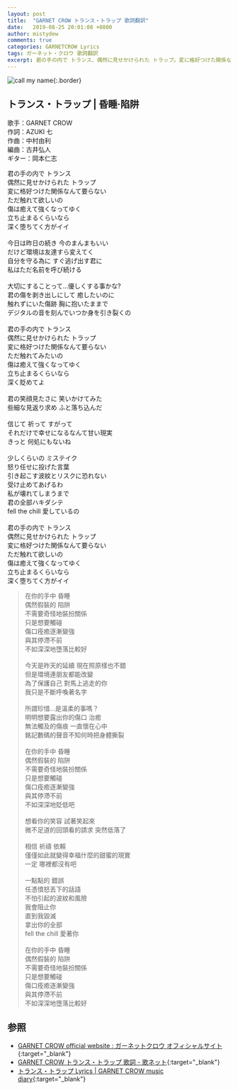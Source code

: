 ```yaml
---
layout: post
title:  "GARNET CROW トランス・トラップ 歌詞翻訳"
date:   2019-08-25 20:01:08 +0800
author: mistydew
comments: true
categories: GARNETCROW Lyrics
tags: ガーネット・クロウ 歌詞翻訳
excerpt: 君の手の内で トランス、偶然に見せかけられた トラップ。変に格好つけた関係なんて要らない、ただ触れて欲しいの。傷は癒えて強くなってゆく、立ち止まるくらいなら、深く堕ちてく方がイイ。
---
```

![call my name](https://raw.githubusercontent.com/mistydew/gc2/master/cover/single/SG08_call%20my%20name.jpg){:.border}

## トランス・トラップ | 昏睡·陷阱

歌手：GARNET CROW<br>
作詞：AZUKI 七<br>
作曲：中村由利<br>
編曲：古井弘人<br>
ギター：岡本仁志

<div class="lyric-original">
<p>
君の手の内で トランス<br>
偶然に見せかけられた トラップ<br>
変に格好つけた関係なんて要らない<br>
ただ触れて欲しいの<br>
傷は癒えて強くなってゆく<br>
立ち止まるくらいなら<br>
深く堕ちてく方がイイ<br>
<br>
今日は昨日の続き 今のまんまもいい<br>
だけど環境は友達すら変えてく<br>
自分を守る為に すぐ逃げ出す君に<br>
私はただ名前を呼び続ける<br>
<br>
大切にすることって…優しくする事かな?<br>
君の傷を剥き出しにして 癒したいのに<br>
触れずにいた傷跡 胸に抱いたままで<br>
デジタルの音を刻んでいつか身を引き裂くの<br>
<br>
君の手の内で トランス<br>
偶然に見せかけられた トラップ<br>
変に格好つけた関係なんて要らない<br>
ただ触れてみたいの<br>
傷は癒えて強くなってゆく<br>
立ち止まるくらいなら<br>
深く貶めてよ<br>
<br>
君の笑顔見たさに 笑いかけてみた<br>
些細な見返り求め ふと落ち込んだ<br>
<br>
信じて 祈って すがって<br>
それだけで幸せになるなんて甘い現実<br>
きっと 何処にもないね<br>
<br>
少しくらいの ミステイク<br>
怒り任せに投げた言葉<br>
引き起こす波紋とリスクに恐れない<br>
受け止めてあげるわ<br>
私が壊れてしまうまで<br>
君の全部ハキダシテ<br>
fell the chill 愛しているの<br>
<br>
君の手の内で トランス<br>
偶然に見せかけられた トラップ<br>
変に格好つけた関係なんて要らない<br>
ただ触れて欲しいの<br>
傷は癒えて強くなってゆく<br>
立ち止まるくらいなら<br>
深く堕ちてく方がイイ
</p>
</div>

<div class="lyric-translation">
<blockquote>
在你的手中 昏睡<br>
偶然假裝的 陷阱<br>
不需要奇怪地裝扮關係<br>
只是想要觸碰<br>
傷口痊癒逐漸變強<br>
與其停滯不前<br>
不如深深地墮落比較好<br>
<br>
今天是昨天的延續 現在照原樣也不錯<br>
但是環境連朋友都能改變<br>
為了保護自己 對馬上逃走的你<br>
我只是不斷呼喚著名字<br>
<br>
所謂珍惜...是溫柔的事嗎？<br>
明明想要露出你的傷口 治癒<br>
無法觸及的傷痕 一直懷在心中<br>
銘記數碼的聲音不知何時把身體撕裂<br>
<br>
在你的手中 昏睡<br>
偶然假裝的 陷阱<br>
不需要奇怪地裝扮關係<br>
只是想要觸碰<br>
傷口痊癒逐漸變強<br>
與其停滯不前<br>
不如深深地貶低吧<br>
<br>
想看你的笑容 試著笑起來<br>
微不足道的回頭看的請求 突然低落了<br>
<br>
相信 祈禱 依賴<br>
僅僅如此就變得幸福什麼的甜蜜的現實<br>
一定 哪裡都沒有吧<br>
<br>
一點點的 錯誤<br>
任憑憤怒丟下的話語<br>
不怕引起的波紋和風險<br>
我會阻止你<br>
直到我毀滅<br>
拿出你的全部<br>
fell the chill 愛著你<br>
<br>
在你的手中 昏睡<br>
偶然假裝的 陷阱<br>
不需要奇怪地裝扮關係<br>
只是想要觸碰<br>
傷口痊癒逐漸變強<br>
與其停滯不前<br>
不如深深地墮落比較好
</blockquote>
</div>

## 参照

* [GARNET CROW official website : ガーネットクロウ オフィシャルサイト](http://www.garnetcrow.com){:target="_blank"}
* [GARNET CROW トランス・トラップ 歌詞 - 歌ネット](https://www.uta-net.com/song/20128){:target="_blank"}
* [トランス・トラップ Lyrics \| GARNET CROW music diary](https://mistydew.github.io/gc/lyrics/original/トランス・トラップ.html){:target="_blank"}
